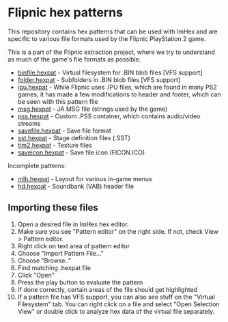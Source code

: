 # Flipnic hex patterns

This repository contains hex patterns that can be used with ImHex and are specific to various file formats used by the Flipnic PlayStation 2 game.

This is a part of the Flipnic extraction project, where we try to understand as much of the game's file formats as possible.

* [binfile.hexpat](binfile.hexpat) - Virtual filesystem for .BIN blob files [VFS support]
* [folder.hexpat](folder.hexpat) - Subfolders in .BIN blob files [VFS support]
* [ipu.hexpat](ipu.hexpat) - While Flipnic uses .IPU files, which are found in many PS2 games, it has made a few modifications to header and footer, which can be seen with this pattern file
* [msg.hexpat](msg.hexpat) - JA.MSG file (strings used by the game)
* [pss.hexpat](pss.hexpat) - Custom .PSS container, which contains audio/video streams
* [savefile.hexpat](savefile.hexpat) - Save file format
* [sst.hexpat](sst.hexpat) - Stage definition files (.SST)
* [tim2.hexpat](tim2.hexpat) - Texture files
* [saveicon.hexpat](saveicon.hexpat) - Save file icon (FICON.ICO)

Incomplete patterns:

* [mlb.hexpat](mlb.hexpat) - Layout for various in-game menus
* [hd.hexpat](hd.hexpat) - Soundbank (VAB) header file

## Importing these files

1. Open a desired file in ImHex hex editor.
2. Make sure you see "Pattern editor" on the right side. If not, check View > Pattern editor.
3. Right click on text area of pattern editor
4. Choose "Import Pattern File..."
5. Choose "Browse.."
6. Find matching .hexpat file
7. Click "Open"
8. Press the play button to evaluate the pattern
9. If done correctly, certain areas of the file should get highlighted
10. If a pattern file has VFS support, you can also see stuff on the "Virtual Filesystem" tab. You can right click on a file and select "Open Selection View" or double click to analyze hex data of the virtual file separately.

